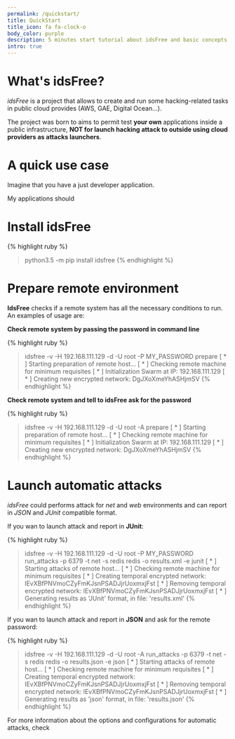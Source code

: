 ```yaml
---
permalink: /quickstart/
title: QuickStart  
title_icon: fa fa-clock-o
body_color: purple
description: 5 minutes start tutorial about idsFree and basic concepts
intro: true
---
```


What's idsFree?
===============

*idsFree* is a project that allows to create and run some hacking-related tasks in public cloud provides (AWS, GAE, Digital Ocean...). 

The project was born to aims to permit test **your own** applications inside a public infrastructure, **NOT for launch hacking attack to outside using cloud providers as attacks launchers**.


A quick use case
================

Imagine that you have a just developer application. 


My applications should 


Install idsFree
===============

{% highlight ruby %}
> python3.5 -m pip install idsfree
{% endhighlight %}

Prepare remote environment
==========================

**IdsFree** checks if a remote system has all the necessary conditions to run. An examples of usage are:

**Check remote system by passing the password in command line**

{% highlight ruby %}
> idsfree -v -H 192.168.111.129  -d -U root -P MY_PASSWORD prepare
[ * ] Starting preparation of remote host...
[ * ] Checking remote machine for minimum requisites
[ * ] Initialization Swarm at IP: 192.168.111.129
[ * ] Creating new encrypted network: DgJXoXmeYhASHjmSV
{% endhighlight %}

**Check remote system and tell to idsFree ask for the password**

{% highlight ruby %}
> idsfree -v -H 192.168.111.129  -d -U root -A prepare
[ * ] Starting preparation of remote host...
[ * ] Checking remote machine for minimum requisites
[ * ] Initialization Swarm at IP: 192.168.111.129
[ * ] Creating new encrypted network: DgJXoXmeYhASHjmSV
{% endhighlight %}

Launch automatic attacks
========================

*idsFree* could performs attack for *net* and *web* environments and can report in *JSON* and *JUnit* compatible format. 
 
If you wan to launch attack and report in **JUnit**:

{% highlight ruby %}
> idsfree -v -H 192.168.111.129  -d -U root -P MY_PASSWORD run_attacks  -p  6379 -t net -s redis redis -o results.xml -e junit
[ * ] Starting attacks of remote host...
[ * ] Checking remote machine for minimum requisites
[ * ] Creating temporal encrypted network: lEvXBfPNVmoCZyFmKJsnPSADJjrUoxmxjFst
[ * ] Removing temporal encrypted network: lEvXBfPNVmoCZyFmKJsnPSADJjrUoxmxjFst
[ * ] Generating results as 'JUnit' format, in file: 'results.xml'
{% endhighlight %}

If you wan to launch attack and report in **JSON** and ask for the remote password:

{% highlight ruby %}
> idsfree -v -H 192.168.111.129  -d -U root -A run_attacks  -p  6379 -t  net -s redis redis -o results.json -e json
[ * ] Starting attacks of remote host...
[ * ] Checking remote machine for minimum requisites
[ * ] Creating temporal encrypted network: lEvXBfPNVmoCZyFmKJsnPSADJjrUoxmxjFst
[ * ] Removing temporal encrypted network: lEvXBfPNVmoCZyFmKJsnPSADJjrUoxmxjFst
[ * ] Generating results as 'json' format, in file: 'results.json'
{% endhighlight %}
    
For more information about the options and configurations for automatic attacks, check 